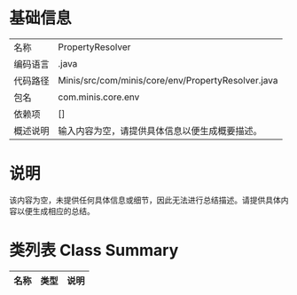 # 基础信息

|      |      |
|------|------|
| 名称 | PropertyResolver |
| 编码语言 | .java |
| 代码路径 | Minis/src/com/minis/core/env/PropertyResolver.java |
| 包名 | com.minis.core.env |
| 依赖项 | [] |
| 概述说明 | 输入内容为空，请提供具体信息以便生成概要描述。 |

# 说明

该内容为空，未提供任何具体信息或细节，因此无法进行总结描述。请提供具体内容以便生成相应的总结。

# 类列表 Class Summary

| 名称   | 类型  | 说明 |
|-------|------|-------------|




